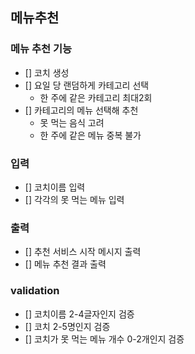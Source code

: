 ## 메뉴추천
### 메뉴 추천 기능
 - [] 코치 생성
 - [] 요일 당 랜덤하게 카테고리 선택
   - 한 주에 같은 카테고리 최대2회
 - [] 카테고리의 메뉴 선택해 추천
   - 못 먹는 음식 고려
   - 한 주에 같은 메뉴 중복 불가
   
### 입력
 - [] 코치이름 입력
 - [] 각각의 못 먹는 메뉴 입력

### 출력
 - [] 추천 서비스 시작 메시지 출력
 - [] 메뉴 추천 결과 출력

### validation
 - [] 코치이름 2-4글자인지 검증
 - [] 코치 2-5명인지 검증
 - [] 코치가 못 먹는 메뉴 개수 0-2개인지 검증
